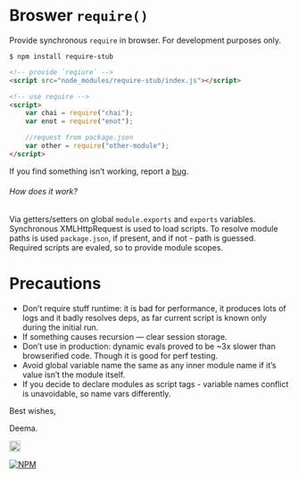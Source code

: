 # Broswer `require()`

Provide synchronous `require` in browser. For development purposes only.


```
$ npm install require-stub
```

```html
<!-- provide `reqiure` -->
<script src="node_modules/require-stub/index.js"></script>

<!-- use require -->
<script>
	var chai = require("chai");
	var enot = require("enot");

	//request from package.json
	var other = require("other-module");
</script>
```

If you find something isn’t working, report a [bug](https://github.com/dfcreative/require-stub/issues).



###### How does it work?

Via getters/setters on global `module.exports` and `exports` variables. Synchronous XMLHttpRequest is used to load scripts. To resolve module paths is used `package.json`, if present, and if not - path is guessed.
Required scripts are evaled, so to provide module scopes.


# Precautions

* Don’t require stuff runtime: it is bad for performance, it produces lots of logs and it badly resolves deps, as far current script is known only during the initial run.
* If something causes recursion — clear session storage.
* Don’t use in production: dynamic evals proved to be ~3x slower than browserified code. Though it is good for perf testing.
* Avoid global variable name the same as any inner module name if it’s value isn’t the module itself.
* If you decide to declare modules as script tags - variable names conflict is unavoidable, so name vars differently.


Best wishes,

Deema.


<a href="UNLICENSE"><img src="http://upload.wikimedia.org/wikipedia/commons/6/62/PD-icon.svg" width="20"/></a>


[![NPM](https://nodei.co/npm/require-stub.png?downloads=true&downloadRank=true&stars=true)](https://nodei.co/npm/require-stub/)